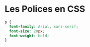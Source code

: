 <div w-full h-full>
    <div>
        <h1 w-70 pb-4 text-gradient-css font-mono text-2xl >Les Polices en CSS</h1>
    </div>
    <div>
        <ListCustom
            listStyle="text-gradient-css"
            title="Définir les Polices"
            :list="[
                `font-family: Choisir la police`,
                `font-size: Taille de la police`,
                `font-weight: Épaisseur de la police`
            ]"
        />
    </div>
    <div px-8>

```css
p {
  font-family: Arial, sans-serif;
  font-size: 20px;
  font-weight: bold;
}
```
</div>
</div>

